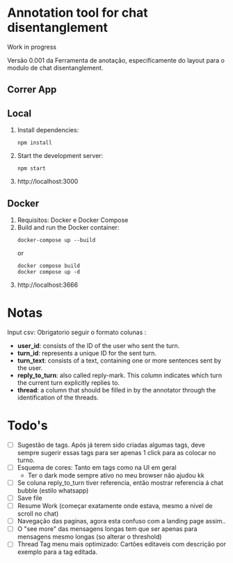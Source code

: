 # Annotation tool for chat disentanglement

Work in progress

Versão 0.001 da Ferramenta de anotação, especificamente do layout para o modulo de chat disentanglement.

## Correr App

## Local

1. Install dependencies:
   ```
   npm install
   ```
2. Start the development server:
   ```
   npm start
   ```
3. http://localhost:3000 

## Docker

1. Requisitos: Docker e Docker Compose
2. Build and run the Docker container:
   ```
   docker-compose up --build
   ```
   or
   ```
   docker compose build
   docker compose up -d
   ```
3. http://localhost:3666

# Notas

Input csv: Obrigatorio seguir o formato colunas :
- **user_id**: consists of the ID of the user who sent the turn.
- **turn_id**: represents a unique ID for the sent turn.
- **turn_text**: consists of a text, containing one or more sentences sent by the user.
- **reply_to_turn**: also called reply-mark. This column indicates which turn the current turn explicitly replies to.
- **thread**: a column that should be filled in by the annotator through the identification of the threads.

# Todo's

- [ ] Sugestão de tags. Após já terem sido criadas algumas tags, deve sempre sugerir essas tags para ser apenas 1 click para as colocar no turno.
- [ ] Esquema de cores: Tanto em tags como na UI em geral
    - Ter o dark mode sempre ativo no meu browser não ajudou kk
- [ ] Se coluna reply_to_turn tiver referencia, então mostrar referencia á chat bubble (estilo whatsapp)
- [ ] Save file
- [ ] Resume Work (começar exatamente onde estava, mesmo a nivel de scroll no chat)
- [ ] Navegação das paginas, agora esta confuso com a landing page assim..
- [ ] O "see more" das mensagens longas tem que ser apenas para mensagens mesmo longas (so alterar o threshold)
- [ ] Thread Tag menu mais optimizado: Cartões editaveis com descrição por exemplo para a tag editada. 